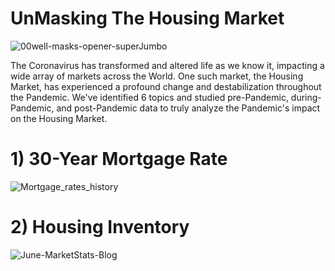 # UnMasking The Housing Market

![00well-masks-opener-superJumbo](https://github.com/SMSIMKO/Group-4-Project-/assets/133065460/c35e4555-82ec-494c-a577-76516d10a908)

The Coronavirus has transformed and altered life as we know it, impacting a wide array of markets across the World. One such market, the Housing Market, has experienced a profound change and destabilization throughout the Pandemic. We've identified 6 topics and studied pre-Pandemic, during-Pandemic, and post-Pandemic data to truly analyze the Pandemic's impact on the Housing Market.

# 1) 30-Year Mortgage Rate

![Mortgage_rates_history](https://github.com/SMSIMKO/Group-4-Project-/assets/133065460/7df53043-9716-49bf-971f-f5bfd205865b)

# 2) Housing Inventory

![June-MarketStats-Blog](https://github.com/SMSIMKO/Group-4-Project-/assets/133065460/2a3aea63-961e-4578-b272-9afba8cefcbd)

